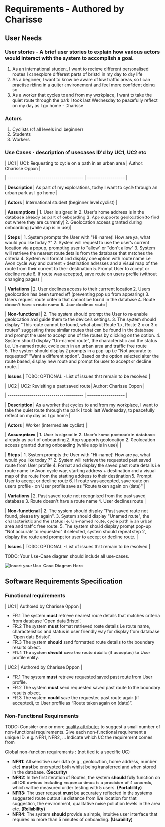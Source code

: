 # Requirements - Authored by Charisse

## User Needs

### User stories - A brief user stories to explain how various actors would interact with the system to accomplish a goal.
1. As an international student, I want to recieve different personalised routes I canexplore different parts of bristol in my day to day life 
2. As a beginner, I want to know be aware of low traffic areas, so I can practise riding in a quiter environement and feel more confident doing so 
3. As a worker that cycles to and from my workplace, I want to take the quiet route through the park I took last Wednesday to peacefully reflect on my day as I go home - Charisse

### Actors
1. Cyclists (of all levels incl beginner)
2. Students
3. Workers

### Use Cases - description of usecases ID'd by UC1, UC2 etc

| UC1 | UC1: Requesting to cycle on a path in an urban area | Author: Charisse Oppon |

| -------------------------------------- | ------------------- |

| **Description** | As part of my explorations, today I want to cycle through an urban park as I go home |

| **Actors** | International student (beginner level cyclist) |

| **Assumptions** | 1. User is signed in 2. User's home address is in the database already as part of onboarding 2. App supports geolocation(to find out where they are currently) 2. Geolocation access granted during onboarding (while app is in use)|

| **Steps** | 1. System prompts the User with "Hi (name)! How are ya, what would you like today ?"
              2. System will request to use the user's current location via a popup, prompting user to "allow" or "don't allow"
              3. System will retrieve the nearest route details from the database that matches the criteria
              4. System will format and display one option with route name i.e Avon cycle way and current + destination adresses and a visual map of the route from their current to their destination
              5. Prompt User to accept or decline route 
              6. If route was accepted, save route on users profile (without changing pages) |
              
| **Variations** | 2. User declines access to their currrent location
                   2. Users geolocation has been turned off (preventing pop up from appearing)
                   3. Users request route criteria that cannot be found in the database 
                   4. Route doesn't have a route name 
                   5. User declines route |
                   
| **Non-functional** | 2. The system should prompt the User to re-enable geolocation and guide them to the device’s settings.
                       3. The system should display "This route cannot be found, what about Route 1.x, Route 2.x or 3.x routes" suggesting three similar routes that can be found in the database and prompt the user to accept one of the routes by clicking on the option. 
                       4. System should display "Un-named route", the characteristic and the status i.e. Un-named route, cycle path in an urban area and traffic free route  
                       5. The system should display 2 prompts in a pop-up i.e "Not accurate to requested" "Want a different option". Based on the option selected alter the route based, display new route and prompt for user to accept or decline route. |
                          
| **Issues** | TODO: OPTIONAL - List of issues that remain to be resolved |


| UC2 | UC2: Revisiting a past saved route| Author: Charisse Oppon |

| -------------------------------------- | ------------------- |

| **Description** | As a worker that cycles to and from my workplace, I want to take the quiet route through the park I took last Wednesday, to peacefully reflect on my day as I go home |

| **Actors** | Worker (intermediate cyclist) |

| **Assumptions** | 1. User is signed in 2. User's home postcode in database already as part of onboarding 2. App supports geolocation 2. Geolocation access granted during onboarding (while app is in use)|  |

| **Steps** | 1. System prompts the User with "Hi (name)! How are ya, what would you like today ?"
              2. System will retrieve the requested past saved route from User profile 
              4. Format and display the saved past route details i.e route name i.e Avon cycle way, starting address + destination and a visual map of the route from the starting address to their destination
              5. Prompt User to accept or decline route 
              6. If route was accepted, save route on users profile - on User profile save as 
                 "Route taken again on (date)" |
              
| **Variations** | 2. Past saved route not recognised from the past saved database
                   3. Route doesn't have a route name 
                   4. User declines route |
                   
| **Non-functional** | 2. The system should display "Past saved route not found, please try again". 
                       3. System should display "Unamed route", the characteristic and the status i.e. Un-named route, cycle path in an urban area and traffic free route.
                       5. The system should display prompt pop-up "Not accurate to requested" if selected, system should repeat step 2, display the route and prompt for user to accept or decline route. |
                          
| **Issues** | TODO: OPTIONAL - List of issues that remain to be resolved |

TODO: Your Use-Case diagram should include all use-cases.

![Insert your Use-Case Diagram Here](images/use-case.png)

## Software Requirements Specification
### Functional requirements

| UC1 | Authored by Charisse Oppon |

- FR.1 The system **must** retrieve nearest route details that matches criteria from database ‘Open data Bristol’.
- FR.2 The system **must** format retrieved route details i.e route name, characteristics and status in user friendly way for display from database ‘Open data Bristol’.
- FR.3 The system **should** send formatted route details to the boundary results object.
- FR.4 The system **should** save the route details (if accepted) to User profile entity.

| UC2 | Authored by Charisse Oppon |

- FR.1 The system **must** retrieve requested saved past route from User profile.
- FR.2 The system **must** send requested saved past route to the boundary results object.
- FR.3 The system **could** save the requested past route again (if accepted), to User profile as “Route taken again on (date)”.

### Non-Functional Requirements
TODO: Consider one or more [quality attributes](https://en.wikipedia.org/wiki/ISO/IEC_9126) to suggest a small number of non-functional requirements.
Give each non-functional requirement a unique ID. e.g. NFR1, NFR2, ...
Indicate which UC the requirement comes from 

Global non-function requirements : (not tied to a specific UC)
- **NFR1:** All sensitive user data (e.g., geolocation, home address, number etc) **must** be encrypted both whilst being transferred and when stored in the database. **(Security)**
- **NFR2:** In the first iteration of Routes, the system **should** fully function on all IOS devices including response times to a precision of 4 seconds, which will be measured under testing with 5 users. **(Portability)**
- **NFR3:** The user request **must** be accurately reflected in the systems suggested route output i.e distance from live location for that suggestion, the environment, qualitative noise pollution levels in the area etc. **(Reliability)**
- **NFR4**: The system **should** provide a simple, intuitive user interface that requires no more than 5 minutes of onboarding. **(Usability)**
